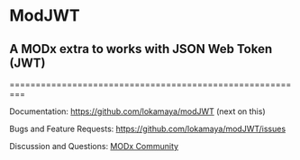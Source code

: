 # ModJWT
## A MODx extra to works with JSON Web Token (JWT)
=========================================================

Documentation: https://github.com/lokamaya/modJWT (next on this)

Bugs and Feature Requests: https://github.com/lokamaya/modJWT/issues

Discussion and Questions: [MODx Community](https://community.modx.com/t/modjwt-an-extra-to-works-with-json-web-token-jwt/330?u=lokamaya)
